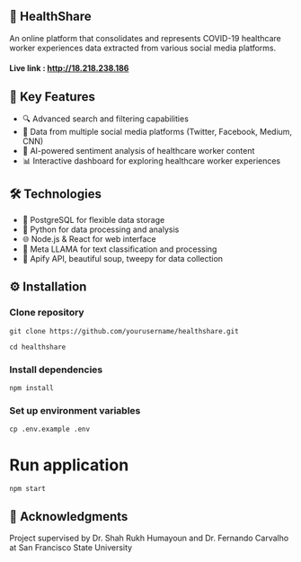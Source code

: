 ## 🏥 HealthShare

An online platform that consolidates and represents COVID-19 healthcare worker experiences data extracted from various social media platforms.

#### **Live link** : http://18.218.238.186

## 🎯 Key Features
- 🔍 Advanced search and filtering capabilities 
- 📱 Data from multiple social media platforms (Twitter, Facebook, Medium, CNN) 
- 🧠 AI-powered sentiment analysis of healthcare worker content 
- 📊 Interactive dashboard for exploring healthcare worker experiences 


## 🛠️ Technologies

- 💾 PostgreSQL for flexible data storage
- 🐍 Python for data processing and analysis
- 🌐 Node.js & React for web interface
- 🤖 Meta LLAMA for text classification and processing
- 🔌 Apify API, beautiful soup, tweepy for data collection

## ⚙️ Installation
### Clone repository
	git clone https://github.com/yourusername/healthshare.git

	cd healthshare

### Install dependencies
	npm install

### Set up environment variables
	cp .env.example .env

# Run application
	npm start

## 👏 Acknowledgments
Project supervised by Dr. Shah Rukh Humayoun and Dr. Fernando Carvalho at San Francisco State University

